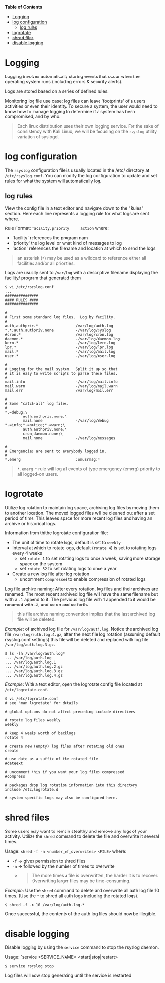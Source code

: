 **Table of Contents**
- [Logging](#logging)
- [log configuration](#log-configuration)
  - [log rules](#log-rules)
- [logrotate](#logrotate)
- [shred files](#shred-files)
- [disable logging](#disable-logging)


# Logging
Logging involves automatically storing events that occur when the operating system runs (including errors & security alerts).

Logs are stored based on a series of defined rules.

Monitoring log file use case: log files can leave 'footprints' of a users activities or even their identity. To secure a system, the user would need to know how to manage logging to determine if a system has been compromised, and by who.

> Each linux distribution uses their own logging service. For the sake of consistency with Kali Linux, we will be focusing on the `rsyslog` utility variation of syslogd. 

# log configuration
The `rsyslog` configuration file is usually located in the /etc/ directory at `/etc/rsyslog.conf`. 
You can modify the log configuration to update and set rules for what the system will automatically log.


## log rules
View the config file in a text editor and navigate down to the "Rules" section.
Here each line represents a logging rule for what logs are sent where.

Rule Format: `facility.priority     action` where:
- 'facility' references the program nam
- 'priority' the log level or what kind of messages to log
- 'action' references the filename and location at which to send the logs
> an asterisk (`*`) may be used as a wildcard to reference either all facilities and/or all priorities.

Logs are usually sent to `/var/log` with a descriptive filename displaying the facility/ program that generated them

```shell
$ vi /etc/rsyslog.conf
...
###############
#### RULES ####
###############

#
# First some standard log files.  Log by facility.
#
auth,authpriv.*                 /var/log/auth.log
*.*;auth,authpriv.none          -/var/log/syslog
#cron.*                         /var/log/cron.log
daemon.*                        -/var/log/daemon.log
kern.*                          -/var/log/kern.log
lpr.*                           -/var/log/lpr.log
mail.*                          -/var/log/mail.log
user.*                          -/var/log/user.log

#
# Logging for the mail system.  Split it up so that
# it is easy to write scripts to parse these files.
#
mail.info                       -/var/log/mail.info
mail.warn                       -/var/log/mail.warn
mail.err                        /var/log/mail.err

#
# Some "catch-all" log files.
#
*.=debug;\
        auth,authpriv.none;\
        mail.none               -/var/log/debug
*.=info;*.=notice;*.=warn;\
        auth,authpriv.none;\
        cron,daemon.none;\
        mail.none               -/var/log/messages

#
# Emergencies are sent to everybody logged in.
#
*.emerg                         :omusrmsg:*
```

> `*.emerg *` rule will log all events of type emergency (emerg) priority to all logged-on users.

# logrotate
Utilize log rotation to maintain log space, archiving log files by moving them to another location. The moved logged files will be cleaned out after a set period of time. This leaves space for more recent log files and having an archive or historical logs.

Information from thithe logrotate configuration file:
- The unit of time to rotate logs, default is set to `weekly`
- Interval at which to rotate logs, default (`rotate 4`) is set to rotating logs every 4 weeks
  - set `rotate 1` to set rotating logs to once a week, saving more storage space on the system
  - set `rotate 52` to set rotating logs to once a year
- Create a new log file after log rotation
  - uncomment `compressed` to enable compression of rotated logs

Log file archive naming:
After every rotation, log files and their archives are renamed. The most recent archived log file will have the same filename but with a `.1` append to it. The previous log file with 1 appended to it would be renamed with `.2`, and so on and so forth.
> this file archive naming convention implies that the last archived log file will be deleted.

*Example*: of archived log file for `/var/log/auth.log`. Notice the archived log file `/var/log/auth.log.4.gz`, after the next file log rotation (assuming default rsyslog.conf settings) this file will be deleted and replaced with log file `/var/log/auth.log.3.gz`.
```shell
$ ls -lh /var/log/auth.log* 
... /var/log/auth.log
... /var/log/auth.log.1
... /var/log/auth.log.2.gz
... /var/log/auth.log.3.gz
... /var/log/auth.log.4.gz
```

*Example*: With a text editor, open the logrotate config file located at `/etc/logrotate.conf`.
```shell
$ vi /etc/logrotate.conf
# see "man logrotate" for details

# global options do not affect preceding include directives

# rotate log files weekly
weekly

# keep 4 weeks worth of backlogs
rotate 4

# create new (empty) log files after rotating old ones
create

# use date as a suffix of the rotated file
#dateext

# uncomment this if you want your log files compressed
#compress

# packages drop log rotation information into this directory
include /etc/logrotate.d

# system-specific logs may also be configured here.
```

# shred files
Some users may want to remain stealthy and remove any logs of your activity. Utilize the `shred` command to delete the file and overwrite it several times. 

Usage: `shred -f -n <number_of_overwrites> <FILE>` where: 
- `-f` -> gives permission to shred files
- `-n` -> followed by the number of times to overwrite
  - > The more times a file is overwritten, the harder it is to recover. Overwriting larger files may be time-consuming.

*Example*: Use the `shred` command to delete and overwrite all auth log file 10 times. (Use the `*` to shred all auth logs including the rotated logs).
```shell
$ shred -f -n 10 /var/log/auth.log.*
```
Once successful, the contents of the auth log files should now be illegible.

# disable logging
Disable logging by using the `service` command to stop the rsyslog daemon.

Usage: `service <SERVICE_NAME> <start|stop|restart>

```shell
$ service rsyslog stop
```
Log files will now stop generating until the service is restarted.
